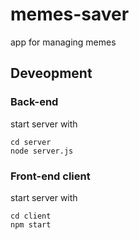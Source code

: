 # memes-saver

app for managing memes

## Deveopment

### Back-end

start server with

```shell
cd server
node server.js
```

### Front-end client

start server with

```shell
cd client
npm start
```
